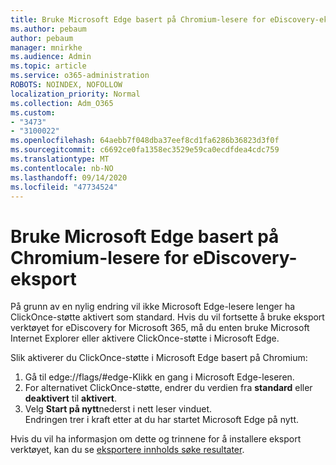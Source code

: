 ```yaml
---
title: Bruke Microsoft Edge basert på Chromium-lesere for eDiscovery-eksport
ms.author: pebaum
author: pebaum
manager: mnirkhe
ms.audience: Admin
ms.topic: article
ms.service: o365-administration
ROBOTS: NOINDEX, NOFOLLOW
localization_priority: Normal
ms.collection: Adm_O365
ms.custom:
- "3473"
- "3100022"
ms.openlocfilehash: 64aebb7f048dba37eef8cd1fa6286b36823d3f0f
ms.sourcegitcommit: c6692ce0fa1358ec3529e59ca0ecdfdea4cdc759
ms.translationtype: MT
ms.contentlocale: nb-NO
ms.lasthandoff: 09/14/2020
ms.locfileid: "47734524"
---
```

# <a name="using-microsoft-edge-based-on-chromium-browsers-for-ediscovery-export"></a>Bruke Microsoft Edge basert på Chromium-lesere for eDiscovery-eksport

På grunn av en nylig endring vil ikke Microsoft Edge-lesere lenger ha ClickOnce-støtte aktivert som standard. Hvis du vil fortsette å bruke eksport verktøyet for eDiscovery for Microsoft 365, må du enten bruke Microsoft Internet Explorer eller aktivere ClickOnce-støtte i Microsoft Edge. 

Slik aktiverer du ClickOnce-støtte i Microsoft Edge basert på Chromium: 
1. Gå til edge://flags/#edge-Klikk en gang i Microsoft Edge-leseren.
2. For alternativet ClickOnce-støtte, endrer du verdien fra **standard** eller **deaktivert** til **aktivert**. 
3. Velg **Start på nytt**nederst i nett leser vinduet. <br>
 Endringen trer i kraft etter at du har startet Microsoft Edge på nytt. 

Hvis du vil ha informasjon om dette og trinnene for å installere eksport verktøyet, kan du se [ eksportere innholds søke resultater](https://docs.microsoft.com/microsoft-365/compliance/export-search-results).